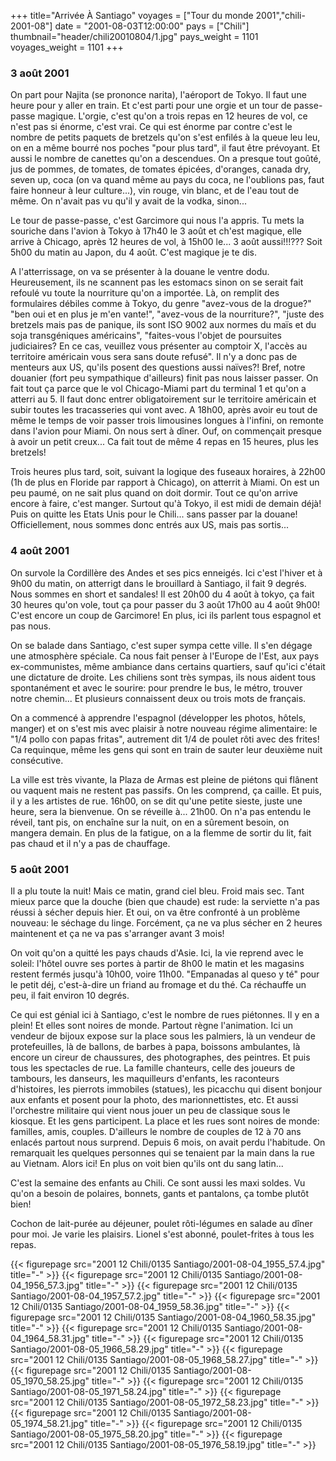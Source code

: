 +++
title="Arrivée À Santiago"
voyages = ["Tour du monde 2001","chili-2001-08"]
date = "2001-08-03T12:00:00"
pays = ["Chili"]
thumbnail="header/chili20010804/1.jpg"
pays_weight = 1101
voyages_weight = 1101
+++
### 3 août 2001

On part pour Najita (se prononce narita), l'aéroport de Tokyo. Il faut une 
heure pour y aller en train. Et c'est parti pour une orgie et un tour de passe-passe 
magique. L'orgie, c'est qu'on a trois repas en 12 heures de vol, ce n'est pas 
si énorme, c'est vrai. Ce qui est énorme par contre c'est le nombre de petits 
paquets de bretzels qu'on s'est enfilés à la queue leu leu, on en a même bourré 
nos poches "pour plus tard", il faut être prévoyant. Et aussi le nombre de canettes 
qu'on a descendues. On a presque tout goûté, jus de pommes, de tomates, de tomates 
épicées, d'oranges, canada dry, seven up, coca (on va quand même au pays du 
coca, ne l'oublions pas, faut faire honneur à leur culture...), vin rouge, vin 
blanc, et de l'eau tout de même. On n'avait pas vu qu'il y avait de la vodka, 
sinon...

Le tour de passe-passe, c'est Garcimore qui nous l'a appris. Tu mets la souriche 
dans l'avion à Tokyo à 17h40 le 3 août et ch'est magique, elle arrive à Chicago, 
après 12 heures de vol, à 15h00 le... 3 août aussi!!!??? Soit 5h00 du matin au 
Japon, du 4 août. C'est magique je te dis.

A l'atterrissage, on va se présenter à la douane le ventre dodu. Heureusement, 
ils ne scannent pas les estomacs sinon on se serait fait refoulé vu toute la 
nourriture qu'on a importée. Là, on remplit des formulaires débiles comme à 
Tokyo, du genre "avez-vous de la drogue?" "ben oui et en plus je m'en vante!", 
"avez-vous de la nourriture?", "juste des bretzels mais pas de panique, ils 
sont ISO 9002 aux normes du maïs et du soja transgéniques américains", "faites-vous 
l'objet de poursuites judiciaires? En ce cas, veuillez vous présenter au comptoir 
X, l'accès au territoire américain vous sera sans doute refusé". Il n'y a donc 
pas de menteurs aux US, qu'ils posent des questions aussi naïves?! Bref, notre 
douanier (fort peu sympathique d'ailleurs) finit pas nous laisser passer. On 
fait tout ça parce que le vol Chicago-Miami part du terminal 1 et qu'on a atterri 
au 5. Il faut donc entrer obligatoirement sur le territoire américain et subir 
toutes les tracasseries qui vont avec. A 18h00, après avoir eu tout de même 
le temps de voir passer trois limousines longues à l'infini, on remonte dans 
l'avion pour Miami. On nous sert à dîner. Ouf, on commençait presque à avoir 
un petit creux... Ca fait tout de même 4 repas en 15 heures, plus les bretzels!

Trois heures plus tard, soit, suivant la logique des fuseaux horaires, à 22h00 
(1h de plus en Floride par rapport à Chicago), on atterrit à Miami. On est un 
peu paumé, on ne sait plus quand on doit dormir. Tout ce qu'on arrive encore 
à faire, c'est manger. Surtout qu'à Tokyo, il est midi de demain déjà! Puis 
on quitte les Etats Unis pour le Chili... sans passer par la douane! Officiellement, 
nous sommes donc entrés aux US, mais pas sortis...

### 4 août 2001

On survole la Cordillère des Andes et ses pics enneigés. Ici c'est l'hiver 
et à 9h00 du matin, on atterrigt dans le brouillard à Santiago, il fait 9 degrés. 
Nous sommes en short et sandales! Il est 20h00 du 4 août à tokyo, ça fait 30 
heures qu'on vole, tout ça pour passer du 3 août 17h00 au 4 août 9h00! C'est 
encore un coup de Garcimore! En plus, ici ils parlent tous espagnol et pas nous.

On se balade dans Santiago, c'est super sympa cette ville. Il s'en dégage une 
atmosphère spéciale. Ca nous fait penser à l'Europe de l'Est, aux pays ex-communistes, 
même ambiance dans certains quartiers, sauf qu'ici c'était une dictature de 
droite. Les chiliens sont très sympas, ils nous aident tous spontanément et 
avec le sourire: pour prendre le bus, le métro, trouver notre chemin... Et plusieurs 
connaissent deux ou trois mots de français. 

On a commencé à apprendre l'espagnol (développer les photos, hôtels, manger) 
et on s'est mis avec plaisir à notre nouveau régime alimentaire: le "1/4 pollo 
con papas fritas", autrement dit 1/4 de poulet rôti avec des frites! Ca requinque, 
même les gens qui sont en train de sauter leur deuxième nuit consécutive. 

La ville est très vivante, la Plaza de Armas est pleine de piétons qui flânent 
ou vaquent mais ne restent pas passifs. On les comprend, ça caille. Et puis, 
il y a les artistes de rue. 16h00, on se dit qu'une petite sieste, juste une 
heure, sera la bienvenue. On se réveille à... 21h00. On n'a pas entendu le réveil, 
tant pis, on enchaîne sur la nuit, on en a sûrement besoin, on mangera demain. 
En plus de la fatigue, on a la flemme de sortir du lit, fait pas chaud et il 
n'y a pas de chauffage. 

### 5 août 2001

Il a plu toute la nuit! Mais ce matin, grand ciel bleu. Froid mais sec. Tant 
mieux parce que la douche (bien que chaude) est rude: la serviette n'a pas réussi 
à sécher depuis hier. Et oui, on va être confronté à un problème nouveau: le 
séchage du linge. Forcément, ça ne va plus sécher en 2 heures maintenent et 
ça ne va pas s'arranger avant 3 mois!

On voit qu'on a quitté les pays chauds d'Asie. Ici, la vie reprend avec le 
soleil: l'hôtel ouvre ses portes à partir de 8h00 le matin et les magasins restent 
fermés jusqu'à 10h00, voire 11h00. "Empanadas al queso y té" pour le petit déj, 
c'est-à-dire un friand au fromage et du thé. Ca réchauffe un peu, il fait environ 
10 degrés.

Ce qui est génial ici à Santiago, c'est le nombre de rues piétonnes. Il y en 
a plein! Et elles sont noires de monde. Partout règne l'animation. Ici un vendeur 
de bijoux expose sur la place sous les palmiers, là un vendeur de protefeuilles, 
là de ballons, de barbes à papa, boissons ambulantes, là encore un cireur de 
chaussures, des photographes, des peintres. Et puis tous les spectacles de rue. 
La famille chanteurs, celle des joueurs de tambours, les danseurs, les maquilleurs 
d'enfants, les raconteurs d'histoires, les pierrots immobiles (statues), les 
picacchu qui disent bonjour aux enfants et posent pour la photo, des marionnettistes, 
etc. Et aussi l'orchestre militaire qui vient nous jouer un peu de classique 
sous le kiosque. Et les gens participent. La place et les rues sont noires de 
monde: familles, amis, couples. D'ailleurs le nombre de couples de 12 à 70 ans 
enlacés partout nous surprend. Depuis 6 mois, on avait perdu l'habitude. On 
remarquait les quelques personnes qui se tenaient par la main dans la rue au 
Vietnam. Alors ici! En plus on voit bien qu'ils ont du sang latin...

C'est la semaine des enfants au Chili. Ce sont aussi les maxi soldes. Vu qu'on 
a besoin de polaires, bonnets, gants et pantalons, ça tombe plutôt bien! 

Cochon de lait-purée au déjeuner, poulet rôti-légumes en salade au dîner pour 
moi. Je varie les plaisirs. Lionel s'est abonné, poulet-frites à tous les repas.


<div id="TOTO">{{< figurepage src="2001 12 Chili/0135 Santiago/2001-08-04_1955_57.4.jpg" title="-"  >}}
{{< figurepage src="2001 12 Chili/0135 Santiago/2001-08-04_1956_57.3.jpg" title="-"  >}}
{{< figurepage src="2001 12 Chili/0135 Santiago/2001-08-04_1957_57.2.jpg" title="-"  >}}
{{< figurepage src="2001 12 Chili/0135 Santiago/2001-08-04_1959_58.36.jpg" title="-"  >}}
{{< figurepage src="2001 12 Chili/0135 Santiago/2001-08-04_1960_58.35.jpg" title="-"  >}}
{{< figurepage src="2001 12 Chili/0135 Santiago/2001-08-04_1964_58.31.jpg" title="-"  >}}
{{< figurepage src="2001 12 Chili/0135 Santiago/2001-08-05_1966_58.29.jpg" title="-"  >}}
{{< figurepage src="2001 12 Chili/0135 Santiago/2001-08-05_1968_58.27.jpg" title="-"  >}}
{{< figurepage src="2001 12 Chili/0135 Santiago/2001-08-05_1970_58.25.jpg" title="-"  >}}
{{< figurepage src="2001 12 Chili/0135 Santiago/2001-08-05_1971_58.24.jpg" title="-"  >}}
{{< figurepage src="2001 12 Chili/0135 Santiago/2001-08-05_1972_58.23.jpg" title="-"  >}}
{{< figurepage src="2001 12 Chili/0135 Santiago/2001-08-05_1974_58.21.jpg" title="-"  >}}
{{< figurepage src="2001 12 Chili/0135 Santiago/2001-08-05_1975_58.20.jpg" title="-"  >}}
{{< figurepage src="2001 12 Chili/0135 Santiago/2001-08-05_1976_58.19.jpg" title="-"  >}}
</DIV>


